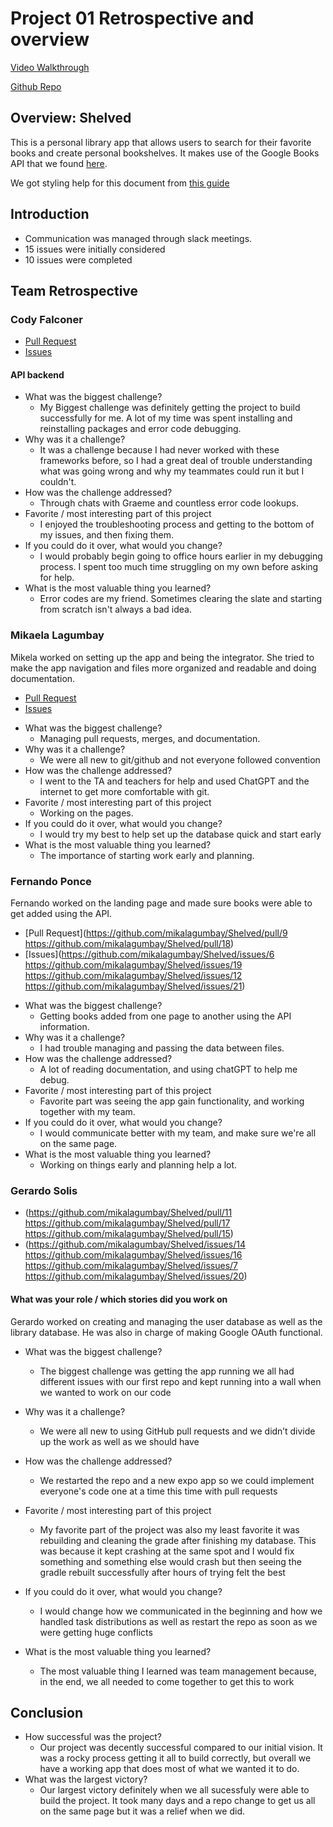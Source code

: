 # Project 01 Retrospective and overview

[Video Walkthrough](https://www.youtube.com/watch?v=9yl5NAIyyEo&ab_channel=GerardoSolis) 
<!-- Ads have really ruined rick-rolling. -->
[Github Repo](https://github.com/mikalagumbay/Shelved)

## Overview: Shelved
This is a personal library app that allows users to search for their favorite books and create personal bookshelves. It makes use of the Google Books API that we found [here](https://developers.google.com/books).

We got styling help for this document from [this guide](https://docs.github.com/en/get-started/writing-on-github/getting-started-with-writing-and-formatting-on-github/basic-writing-and-formatting-syntax)

## Introduction

* Communication was managed through slack meetings. 
* 15 issues were initially considered
* 10 issues were completed

## Team Retrospective

### Cody Falconer

- [Pull Request](https://github.com/mikalagumbay/Shelved/pull/13)
- [Issues](https://github.com/mikalagumbay/Shelved/issues?q=is%3Aissue+is%3Aclosed)

#### API backend

+ What was the biggest challenge? 
  + My Biggest challenge was definitely getting the project to build successfully for me. A lot of my time was spent installing and reinstalling packages and error code debugging. 
+ Why was it a challenge?
  + It was a challenge because I had never worked with these frameworks before, so I had a great deal of trouble understanding what was going wrong and why my teammates could run it but I couldn't.
+ How was the challenge addressed?
  + Through chats with Graeme and countless error code lookups. 
+ Favorite / most interesting part of this project
  + I enjoyed the troubleshooting process and getting to the bottom of my issues, and then fixing them.
+ If you could do it over, what would you change?
  + I would probably begin going to office hours earlier in my debugging process. I spent too much time struggling on my own before asking for help. 
+ What is the most valuable thing you learned?
  + Error codes are my friend. Sometimes clearing the slate and starting from scratch isn't always a bad idea.

### Mikaela Lagumbay
Mikela worked on setting up the app and being the integrator. She tried to make the app navigation and files more organized and readable and doing documentation.

- [Pull Request](https://github.com/mikalagumbay/Shelved/pulls?q=is%3Apr+is%3Aclosed)
- [Issues](https://github.com/mikalagumbay/Shelved/issues?q=is%3Aissue+is%3Aclosed)

+ What was the biggest challenge?
    + Managing pull requests, merges, and documentation.
+ Why was it a challenge?
    + We were all new to git/github and not everyone followed convention
+ How was the challenge addressed?
    + I went to the TA and teachers for help and used ChatGPT and the internet to get more comfortable with git.      
+ Favorite / most interesting part of this project
    + Working on the pages.
+ If you could do it over, what would you change?
    + I would try my best to help set up the database quick and start early   
+ What is the most valuable thing you learned?
    + The importance of starting work early and planning.

### Fernando Ponce
Fernando worked on the landing page and made sure books were able to get added using the API.

- [Pull Request](https://github.com/mikalagumbay/Shelved/pull/9
   https://github.com/mikalagumbay/Shelved/pull/18)
- [Issues](https://github.com/mikalagumbay/Shelved/issues/6 
   https://github.com/mikalagumbay/Shelved/issues/19
   https://github.com/mikalagumbay/Shelved/issues/12 
   https://github.com/mikalagumbay/Shelved/issues/21)

+ What was the biggest challenge?
    + Getting books added from one page to another using the API information. 
+ Why was it a challenge?
    + I had trouble managing and passing the data between files.
+ How was the challenge addressed?
    + A lot of reading documentation, and using chatGPT to help me debug. 
+ Favorite / most interesting part of this project
    + Favorite part was seeing the app gain functionality, and working together with my team.
+ If you could do it over, what would you change?
    + I would communicate better with my team, and make sure we're all on the same page.
+ What is the most valuable thing you learned?
    + Working on things early and planning help a lot.
### Gerardo Solis

- (https://github.com/mikalagumbay/Shelved/pull/11 
   https://github.com/mikalagumbay/Shelved/pull/17
   https://github.com/mikalagumbay/Shelved/pull/15)
- (https://github.com/mikalagumbay/Shelved/issues/14 
   https://github.com/mikalagumbay/Shelved/issues/16
   https://github.com/mikalagumbay/Shelved/issues/7 
   https://github.com/mikalagumbay/Shelved/issues/20)

#### What was your role / which stories did you work on
Gerardo worked on creating and managing the user database as well as the library database. He was also in charge of making Google OAuth functional.

+ What was the biggest challenge? 
  + The biggest challenge was getting the app running we all had different issues with our first repo and kept running into a wall when we wanted to work on our code

+ Why was it a challenge?
  + We were all new to using GitHub pull requests and we didn’t divide up the work as well as we should have
+ How was the challenge addressed?
  + We restarted the repo and a new expo app so we could implement everyone's code one at a time this time with pull requests
+ Favorite / most interesting part of this project
  + My favorite part of the project was also my least favorite it was rebuilding and cleaning the grade after finishing my database. This was because it kept crashing at the same spot and I would fix something and something else would crash but then seeing the gradle rebuilt successfully after hours of trying felt the best
+ If you could do it over, what would you change?
  + I would change how we communicated in the beginning and how we handled task distributions as well as restart the repo as soon as we were getting huge conflicts
+ What is the most valuable thing you learned?
  + The most valuable thing I learned was team management because, in the end, we all needed to come together to get this to work



## Conclusion

- How successful was the project?
  - Our project was decently successful compared to our initial vision. It was a rocky process getting it all to build correctly, but overall we have a working app that does most of what we wanted it to do. 
- What was the largest victory?
  - Our largest victory definitely when we all sucessfuly were able to build the project. It took many days and a repo change to get us all on the same page but it was a relief when we did. 

